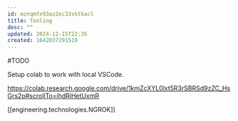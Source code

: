```yaml
---
id: mznqmfx93az2oc33sktkacl
title: Tooling
desc: ""
updated: 2024-12-15T22:35
created: 1642037291519
---
```


#TODO 

Setup colab to work with local VSCode.

https://colab.research.google.com/drive/1kmZcXYL0lxt5R3rSBRSd9zZC_HsGrs2p#scrollTo=ihdRjHetUxmR

[[engineering.technologies.NGROK]]
